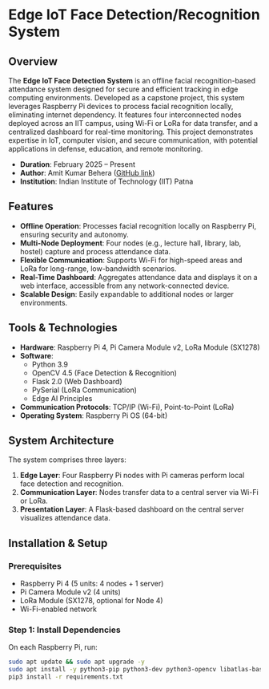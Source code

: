 # Edge IoT Face Detection/Recognition System


## Overview

The **Edge IoT Face Detection System** is an offline facial recognition-based attendance system designed for secure and efficient tracking in edge computing environments. Developed as a capstone project, this system leverages Raspberry Pi devices to process facial recognition locally, eliminating internet dependency. It features four interconnected nodes deployed across an IIT campus, using Wi-Fi or LoRa for data transfer, and a centralized dashboard for real-time monitoring. This project demonstrates expertise in IoT, computer vision, and secure communication, with potential applications in defense, education, and remote monitoring.

- **Duration**: February 2025 – Present  
- **Author**: Amit Kumar Behera ([GitHub link](https://github.com/Akbeherab))  
- **Institution**: Indian Institute of Technology (IIT) Patna

## Features

- **Offline Operation**: Processes facial recognition locally on Raspberry Pi, ensuring security and autonomy.
- **Multi-Node Deployment**: Four nodes (e.g., lecture hall, library, lab, hostel) capture and process attendance data.
- **Flexible Communication**: Supports Wi-Fi for high-speed areas and LoRa for long-range, low-bandwidth scenarios.
- **Real-Time Dashboard**: Aggregates attendance data and displays it on a web interface, accessible from any network-connected device.
- **Scalable Design**: Easily expandable to additional nodes or larger environments.

## Tools & Technologies

- **Hardware**: Raspberry Pi 4, Pi Camera Module v2, LoRa Module (SX1278)  
- **Software**:  
  - Python 3.9  
  - OpenCV 4.5 (Face Detection & Recognition)  
  - Flask 2.0 (Web Dashboard)  
  - PySerial (LoRa Communication)  
  - Edge AI Principles  
- **Communication Protocols**: TCP/IP (Wi-Fi), Point-to-Point (LoRa)  
- **Operating System**: Raspberry Pi OS (64-bit)  

## System Architecture

The system comprises three layers:
1. **Edge Layer**: Four Raspberry Pi nodes with Pi cameras perform local face detection and recognition.
2. **Communication Layer**: Nodes transfer data to a central server via Wi-Fi or LoRa.
3. **Presentation Layer**: A Flask-based dashboard on the central server visualizes attendance data.


## Installation & Setup

### Prerequisites
- Raspberry Pi 4 (5 units: 4 nodes + 1 server)
- Pi Camera Module v2 (4 units)
- LoRa Module (SX1278, optional for Node 4)
- Wi-Fi-enabled network

### Step 1: Install Dependencies
On each Raspberry Pi, run:
```bash
sudo apt update && sudo apt upgrade -y
sudo apt install -y python3-pip python3-dev python3-opencv libatlas-base-dev libjasper-dev libqtgui4 libqt4-test
pip3 install -r requirements.txt
